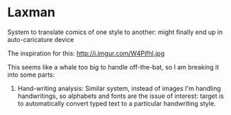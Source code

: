 # Laxman
System to translate comics of one style to another: might finally end up in auto-caricature device

The inspiration for this: http://i.imgur.com/W4Pifhl.jpg

This seems like a whale too big to handle off-the-bat, so I am breaking it into some parts:

1. Hand-writing analysis: Similar system, instead of images I'm handling handwritings, so alphabets and fonts are the issue of interest: target is to automatically convert typed text to a particular handwriting style.
